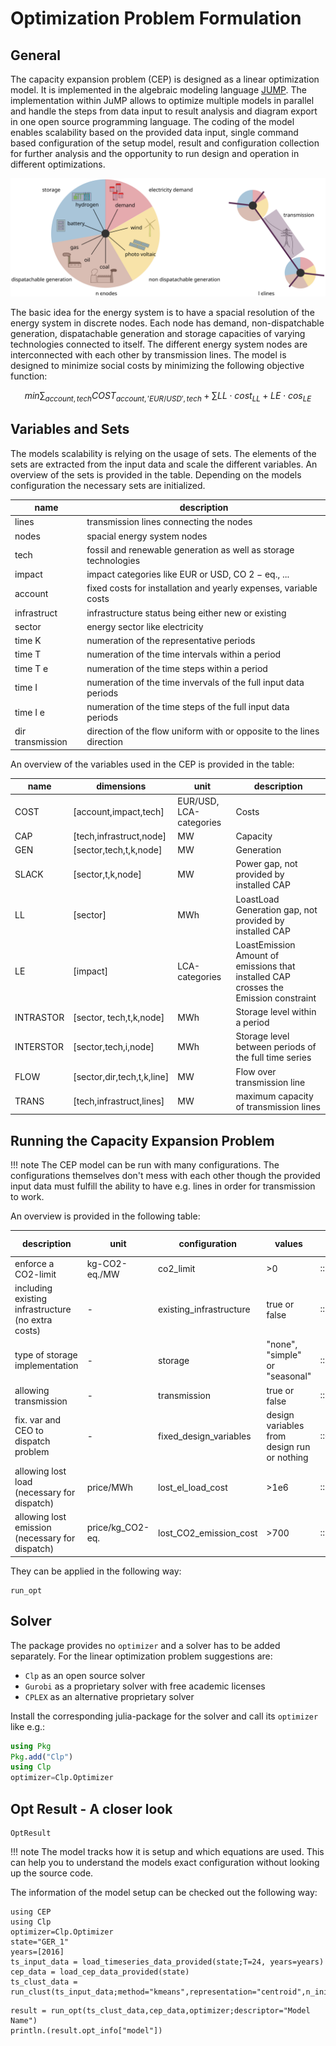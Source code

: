 # Optimization Problem Formulation

## General
The capacity expansion problem (CEP) is designed as a linear optimization model. It is implemented in the algebraic modeling language [JUMP](http://www.juliaopt.org/JuMP.jl/latest/). The implementation within JuMP allows to optimize multiple models in parallel and handle the steps from data input to result analysis and diagram export in one open source programming language. The coding of the model enables scalability based on the provided data input, single command based configuration of the setup model, result and configuration collection for further analysis and the opportunity to run design and operation in different optimizations.

![Plot](assets/opt_cep.svg)

The basic idea for the energy system is to have a spacial resolution of the energy system in discrete nodes. Each node has demand, non-dispatchable generation, dispatachable generation and storage capacities of varying technologies connected to itself. The different energy system nodes are interconnected with each other by transmission lines.
The model is designed to minimize social costs by minimizing the following objective function:

```math
min \sum_{account,tech}COST_{account,'EUR/USD',tech} + \sum LL \cdot  cost_{LL} + LE \cdot  cos_{LE}
```

## Variables and Sets
The models scalability is relying on the usage of sets. The elements of the sets are extracted from the input data and scale the different variables. An overview of the sets is provided in the table. Depending on the models configuration the necessary sets are initialized.

| name             | description                                                           |
|------------------|-----------------------------------------------------------------------|
| lines            | transmission lines connecting the nodes                               |
| nodes            | spacial energy system nodes                                           |
| tech             | fossil and renewable generation as well as storage technologies       |
| impact           | impact categories like EUR or USD, CO 2 − eq., ...                    |
| account          | fixed costs for installation and yearly expenses, variable costs      |
| infrastruct      | infrastructure status being either new or existing                    |
| sector           | energy sector like electricity                                        |
| time K           | numeration of the representative periods                              |
| time T           | numeration of the time intervals within a period                      |
| time T e         | numeration of the time steps within a period                          |
| time I           | numeration of the time invervals of the full input data periods       |
| time I e         | numeration of the time steps of the full input data periods           |
| dir transmission | direction of the flow uniform with or opposite to the lines direction |



An overview of the variables used in the CEP is provided in the table:

| name      | dimensions                 | unit                    | description                                                                          |
|-----------|----------------------------|-------------------------|--------------------------------------------------------------------------------------|
| COST      | [account,impact,tech]      | EUR/USD, LCA-categories | Costs                                                                                |
| CAP       | [tech,infrastruct,node]    | MW                      | Capacity                                                                             |
| GEN       | [sector,tech,t,k,node]     | MW                      | Generation                                                                           |
| SLACK     | [sector,t,k,node]          | MW                      | Power gap, not provided by installed CAP                                             |
| LL        | [sector]                   | MWh                     | LoastLoad Generation gap, not provided by installed CAP                              |
| LE        | [impact]                   | LCA-categories          | LoastEmission Amount of emissions that installed CAP crosses the Emission constraint |
| INTRASTOR | [sector, tech,t,k,node]    | MWh                     | Storage level within a period                                                        |
| INTERSTOR | [sector,tech,i,node]       | MWh                     | Storage level between periods of the full time series                                |
| FLOW      | [sector,dir,tech,t,k,line] | MW                      | Flow over transmission line                                                          |
| TRANS     | [tech,infrastruct,lines]   | MW                      | maximum capacity of transmission lines                                               |

## Running the Capacity Expansion Problem

!!! note
    The CEP model can be run with many configurations. The configurations themselves don't mess with each other though the provided input data must fulfill the ability to have e.g. lines in order for transmission to work.

An overview is provided in the following table:

| description                                                                          |  unit            | configuration           | values                                      | type           | default value |
|--------------------------------------------------------------------------------------|------------------|-------------------------|---------------------------------------------|----------------|---------------|
| enforce a CO2-limit                                                                  | kg-CO2-eq./MW    | co2_limit               | >0                                          | ::Number       | Inf           |
| including existing infrastructure (no extra costs)                                   | -                | existing_infrastructure | true or false                               | ::Bool         | false         |
| type of storage implementation                                                       | -                | storage                 | "none", "simple" or "seasonal"              | ::String       | "none"        |
| allowing transmission                                                                | -                | transmission            | true or false                               | ::Bool         | false         |
| fix. var and CEO to dispatch problem | -                | fixed_design_variables  | design variables from design run or nothing | ::OptVariables | nothing       |
| allowing lost load (necessary for dispatch)                        | price/MWh        | lost_el_load_cost       | >1e6                                        | ::Number       | Inf           |
| allowing lost emission (necessary for dispatch)                    | price/kg_CO2-eq. | lost_CO2_emission_cost  | >700                                        | ::Number       | Inf           |

They can be applied in the following way:
```@docs
run_opt
```

## Solver
The package provides no `optimizer` and a solver has to be added separately. For the linear optimization problem suggestions are:
- `Clp` as an open source solver
- `Gurobi` as a proprietary solver with free academic licenses
- `CPLEX` as an alternative proprietary solver

Install the corresponding julia-package for the solver and call its `optimizer` like e.g.:
```julia
using Pkg
Pkg.add("Clp")
using Clp
optimizer=Clp.Optimizer
```
## Opt Result - A closer look
```@docs
OptResult
```
!!! note
    The model tracks how it is setup and which equations are used. This can help you to understand the models exact configuration without looking up the source code.

The information of the model setup can be checked out the following way:
```@setup 3
using CEP
using Clp
optimizer=Clp.Optimizer
state="GER_1"
years=[2016]
ts_input_data = load_timeseries_data_provided(state;T=24, years=years)
cep_data = load_cep_data_provided(state)
ts_clust_data = run_clust(ts_input_data;method="kmeans",representation="centroid",n_init=10,n_clust=5).best_results
```
```@example 3
result = run_opt(ts_clust_data,cep_data,optimizer;descriptor="Model Name")
println.(result.opt_info["model"])
```
